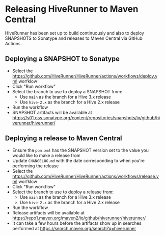 # Releasing HiveRunner to Maven Central

HiveRunner has been set up to build continuously and also to deploy SNAPSHOTS to Sonatype and releases to Maven Central via GitHub Actions.

## Deploying a SNAPSHOT to Sonatype

* Select the https://github.com/HiveRunner/HiveRunner/actions/workflows/deploy.yml worfklow
* Click "Run workflow"
* Select the branch to use to deploy a SNAPSHOT from:
  * Use `main` as the branch for a Hive 3.x release
  * Use `hive-2.x` as the branch for a Hive 2.x release
* Run the workflow
* SNAPSHOT artifacts will be available at https://s01.oss.sonatype.org/content/repositories/snapshots/io/github/hiverunner/hiverunner/

## Deploying a release to Maven Central

* Ensure the `pom.xml` has the SNAPSHOT version set to the value you would like to make a release from
* Update `CHANGELOG.md` with the date corresponding to when you're performing the release
* Select the https://github.com/HiveRunner/HiveRunner/actions/workflows/release.yml worfklow
* Click "Run workflow"
* Select the branch to use to deploy a release from:
  * Use `main` as the branch for a Hive 3.x release
  * Use `hive-2.x` as the branch for a Hive 2.x release
* Run the workflow
* Release artifacts will be available at https://repo1.maven.org/maven2/io/github/hiverunner/hiverunner/
* It can take a few hours before the artifacts show up in searches performed at https://search.maven.org/search?q=hiverunner
